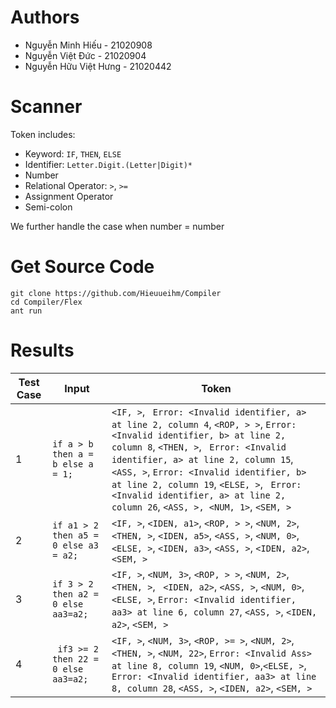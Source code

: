 # Authors
- Nguyễn Minh Hiếu - 21020908
- Nguyễn Việt Đức - 21020904
- Nguyễn Hữu Việt Hưng - 21020442
# Scanner
Token includes: 
- Keyword: `IF`, `THEN`, `ELSE`
- Identifier: `Letter.Digit.(Letter|Digit)*`
- Number
- Relational Operator: `>`, `>=`
- Assignment Operator
- Semi-colon

We further handle the case when number = number


# Get Source Code
```
git clone https://github.com/Hieuueihm/Compiler
cd Compiler/Flex
ant run
```
# Results
| Test Case     	| Input         									|	Token    				|
| ------------- 	| ------------- 									| -------- 					|
| 1             		| ``if a > b then a = b else a = 1;``       	| `<IF, >`, ` Error: <Invalid identifier, a> at line 2, column 4`, `<ROP, > >`, `Error: <Invalid identifier, b> at line 2, column 8`, `<THEN, >`, ` Error: <Invalid identifier, a> at line 2, column 15`, `<ASS, >`, `Error: <Invalid identifier, b> at line 2, column 19`, `<ELSE, >`, ` Error: <Invalid identifier, a> at line 2, column 26`, `<ASS, >, <NUM, 1>`, `<SEM, >`|
| 2             		|``if a1 > 2 then a5 = 0 else a3 = a2;``| `<IF, >`,  `<IDEN, a1>`, `<ROP, > >`,  `<NUM, 2>`, `<THEN, >`, `<IDEN, a5>`, `<ASS, >`,  `<NUM, 0>`, `<ELSE, >`, `<IDEN, a3>`, `<ASS, >`, `<IDEN, a2>`, `<SEM, >`|
| 3             		|``if 3 > 2 then a2 = 0 else aa3=a2;``| `<IF, >`, `<NUM, 3>`, `<ROP, > >`, `<NUM, 2>`, `<THEN, >`,  ` <IDEN, a2>`, `<ASS, >`, `<NUM, 0>`, `<ELSE, >`, `Error: <Invalid identifier, aa3> at line 6, column 27`, `<ASS, >`, `<IDEN, a2>`, `<SEM, >`|
| 4                     | `` if3 >= 2 then 22 = 0 else aa3=a2;`` | `<IF, >`, `<NUM, 3>`,  `<ROP, >= >`, `<NUM, 2>`, `<THEN, >`, `<NUM, 22>`, `Error: <Invalid Ass> at line 8, column 19`, `<NUM, 0>`,`<ELSE, >`, `Error: <Invalid identifier, aa3> at line 8, column 28`, `<ASS, >`, `<IDEN, a2>`, `<SEM, >` |



